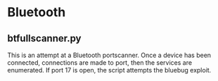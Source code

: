 Bluetooth
=========

btfullscanner.py
----------------

This is an attempt at a Bluetooth portscanner. Once a device has been connected, connections are made to port, 
then the services are enumerated. If port 17 is open, the script attempts the bluebug exploit.
